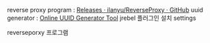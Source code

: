 
reverse proxy program : [Releases · ilanyu/ReverseProxy · GitHub](https://github.com/ilanyu/ReverseProxy/releases)
uuid generator : [Online UUID Generator Tool](https://www.uuidgenerator.net/)
jrebel 플러그인 설치
settings



reverseporxy 프로그램 